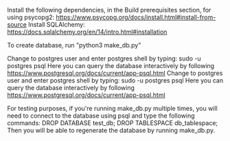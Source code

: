 Install the following dependencies, in the Build prerequisites section, for using psycopg2: https://www.psycopg.org/docs/install.html#install-from-source
Install SQLAlchemy: https://docs.sqlalchemy.org/en/14/intro.html#installation

To create database, run "python3 make_db.py"

Change to postgres user and enter postgres shell by typing: sudo -u postgres psql
Here you can query the database interactively by following https://www.postgresql.org/docs/current/app-psql.html 
Change to postgres user and enter postgres shell by typing: sudo -u postgres psql
Here you can query the database interactively by following https://www.postgresql.org/docs/current/app-psql.html

For testing purposes, if you're running make_db.py multiple times, you will need to connect to the database using psql and type the following commands:
DROP DATABASE test_db;
DROP TABLESPACE db_tablespace;
Then you will be able to regenerate the database by running make_db.py.
